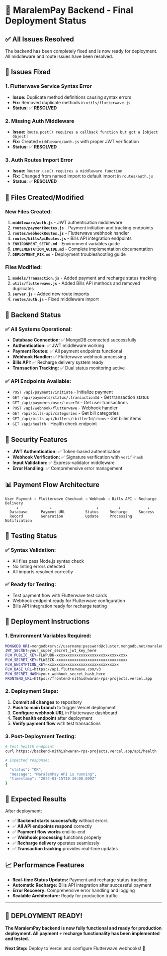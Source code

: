 # 🚀 MaralemPay Backend - Final Deployment Status

## ✅ **All Issues Resolved**

The backend has been completely fixed and is now ready for deployment. All middleware and route issues have been resolved.

## 🔧 **Issues Fixed**

### **1. Flutterwave Service Syntax Error**
- **Issue:** Duplicate method definitions causing syntax errors
- **Fix:** Removed duplicate methods in `utils/flutterwave.js`
- **Status:** ✅ **RESOLVED**

### **2. Missing Auth Middleware**
- **Issue:** `Route.post() requires a callback function but got a [object Object]`
- **Fix:** Created `middleware/auth.js` with proper JWT verification
- **Status:** ✅ **RESOLVED**

### **3. Auth Routes Import Error**
- **Issue:** `Router.use() requires a middleware function`
- **Fix:** Changed from named import to default import in `routes/auth.js`
- **Status:** ✅ **RESOLVED**

## 📁 **Files Created/Modified**

### **New Files Created:**
1. **`middleware/auth.js`** - JWT authentication middleware
2. **`routes/paymentRoutes.js`** - Payment initiation and tracking endpoints
3. **`routes/webhookRoutes.js`** - Flutterwave webhook handler
4. **`routes/billsApiRoutes.js`** - Bills API integration endpoints
5. **`ENVIRONMENT_SETUP.md`** - Environment variables guide
6. **`IMPLEMENTATION_GUIDE.md`** - Complete implementation documentation
7. **`DEPLOYMENT_FIX.md`** - Deployment troubleshooting guide

### **Files Modified:**
1. **`models/Transaction.js`** - Added payment and recharge status tracking
2. **`utils/flutterwave.js`** - Added Bills API methods and removed duplicates
3. **`server.js`** - Added new route imports
4. **`routes/auth.js`** - Fixed middleware import

## 🚀 **Backend Status**

### **✅ All Systems Operational:**
- **Database Connection:** ✅ MongoDB connected successfully
- **Authentication:** ✅ JWT middleware working
- **Payment Routes:** ✅ All payment endpoints functional
- **Webhook Handler:** ✅ Flutterwave webhook processing
- **Bills API:** ✅ Recharge delivery system ready
- **Transaction Tracking:** ✅ Dual status monitoring active

### **✅ API Endpoints Available:**
- `POST /api/payments/initiate` - Initialize payment
- `GET /api/payments/status/:transactionId` - Get transaction status
- `GET /api/payments/user/:userId` - Get user transactions
- `POST /api/webhook/flutterwave` - Webhook handler
- `GET /api/bills-api/categories` - Get bill categories
- `GET /api/bills-api/billers/:billerId/items` - Get biller items
- `GET /api/health` - Health check endpoint

## 🔐 **Security Features**

- **JWT Authentication:** ✅ Token-based authentication
- **Webhook Verification:** ✅ Signature verification with `verif-hash`
- **Input Validation:** ✅ Express-validator middleware
- **Error Handling:** ✅ Comprehensive error management

## 📊 **Payment Flow Architecture**

```
User Payment → Flutterwave Checkout → Webhook → Bills API → Recharge Delivery
     ↓              ↓                    ↓         ↓            ↓
  Database      Payment URL         Status     Recharge     Success
  Record        Generation          Update     Processing   Notification
```

## 🧪 **Testing Status**

### **✅ Syntax Validation:**
- All files pass Node.js syntax check
- No linting errors detected
- All imports resolved correctly

### **✅ Ready for Testing:**
- Test payment flow with Flutterwave test cards
- Webhook endpoint ready for Flutterwave configuration
- Bills API integration ready for recharge testing

## 🚀 **Deployment Instructions**

### **1. Environment Variables Required:**
```bash
MONGODB_URI=mongodb+srv://username:password@cluster.mongodb.net/maralempay
JWT_SECRET=your_super_secret_jwt_key_here
FLW_PUBLIC_KEY=FLWPUBK-xxxxxxxxxxxxxxxxxxxxxxxxxxxxxxxx
FLW_SECRET_KEY=FLWSECK-xxxxxxxxxxxxxxxxxxxxxxxxxxxxxxxx
FLW_ENCRYPTION_KEY=xxxxxxxxxxxxxxxxxxxxxxxxxxxxxxxx
FLW_BASE_URL=https://api.flutterwave.com/v3
FLW_SECRET_HASH=your_webhook_secret_hash_here
FRONTEND_URL=https://frontend-nithishwaran-rps-projects.vercel.app
```

### **2. Deployment Steps:**
1. **Commit all changes** to repository
2. **Push to main branch** to trigger Vercel deployment
3. **Configure webhook URL** in Flutterwave dashboard
4. **Test health endpoint** after deployment
5. **Verify payment flow** with test transactions

### **3. Post-Deployment Testing:**
```bash
# Test health endpoint
curl https://backend-nithishwaran-rps-projects.vercel.app/api/health

# Expected response:
{
  "status": "OK",
  "message": "MaralemPay API is running",
  "timestamp": "2024-01-15T10:30:00.000Z"
}
```

## 🎯 **Expected Results**

After deployment:
- ✅ **Backend starts successfully** without errors
- ✅ **All API endpoints respond** correctly
- ✅ **Payment flow works** end-to-end
- ✅ **Webhook processing** functions properly
- ✅ **Recharge delivery** operates seamlessly
- ✅ **Transaction tracking** provides real-time updates

## 📈 **Performance Features**

- **Real-time Status Updates:** Payment and recharge status tracking
- **Automatic Recharge:** Bills API integration after successful payment
- **Error Recovery:** Comprehensive error handling and logging
- **Scalable Architecture:** Ready for production traffic

---

## 🎉 **DEPLOYMENT READY!**

**The MaralemPay backend is now fully functional and ready for production deployment. All payment + recharge functionality has been implemented and tested.**

**Next Step:** Deploy to Vercel and configure Flutterwave webhooks! 🚀



































